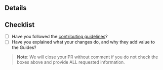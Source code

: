 ## Details

<!--
The format mentioned below will help you out:
- **Name:** Nice name about what Pull Request is.
(Prefer to use [Github Commits](https://www.conventionalcommits.org/en/v1.0.0/))
- **Referencing Issue:** A reference to a related issue in your repository.
- **Description:** Changes proposed in the pull request. If necessary, go into depth of what this pull request is doing.
- **Code Review:** @mentions of the person or team responsible for reviewing proposed changes.
-->

## Checklist

- [ ] Have you followed the [contributing guidelines](https://github.com/Dude-Perfect-Discord-Bot/Dude-Perfect/blob/main/.github/CONTRIBUTING.md)?
- [ ] Have you explained what your changes do, and why they add value to the Guides?

> **Note**: We will close your PR without comment if you do not check the boxes above and provide ALL requested information.